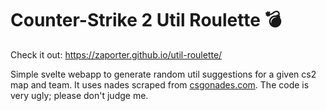 # Counter-Strike 2 Util Roulette 💣

Check it out:
https://zaporter.github.io/util-roulette/

Simple svelte webapp to generate random util suggestions for a given cs2 map and team. It uses nades scraped from [csgonades.com](https://www.csgonades.com/). The code is very ugly; please don't judge me.
